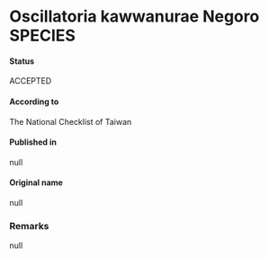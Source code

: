 Oscillatoria kawwanurae Negoro SPECIES
=======

#### Status
ACCEPTED

#### According to
The National Checklist of Taiwan

#### Published in
null

#### Original name
null

### Remarks
null